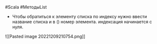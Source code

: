 #Scala #МетодыList 

* Чтобы обратиться к элементу списка по индексу нужно ввести название списка и в () номер элемента. индексация начинается с нуля.

![[Pasted image 20221209210754.png]]